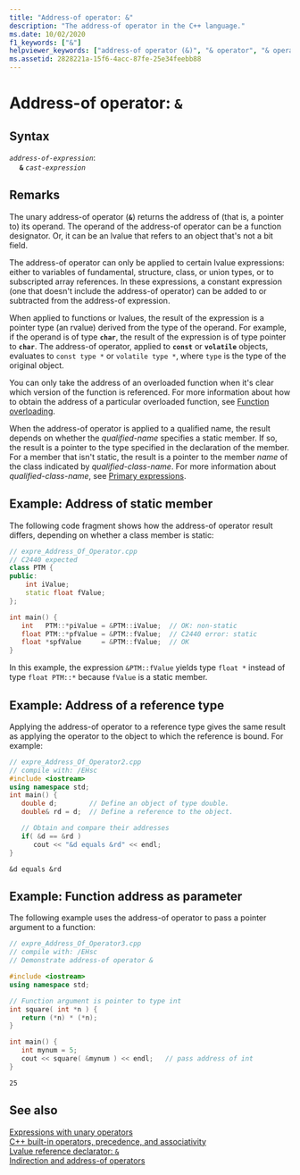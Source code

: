 ```yaml
---
title: "Address-of operator: &"
description: "The address-of operator in the C++ language."
ms.date: 10/02/2020
f1_keywords: ["&"]
helpviewer_keywords: ["address-of operator (&)", "& operator", "& operator [C++], address-of operator"]
ms.assetid: 2828221a-15f6-4acc-87fe-25e34feebb88
---
```

# Address-of operator: `&`

## Syntax

*`address-of-expression`*:\
&emsp; **`&`** *`cast-expression`*

## Remarks

The unary address-of operator (**`&`**) returns the address of (that is, a pointer to) its operand. The operand of the address-of operator can be a function designator. Or, it can be an lvalue that refers to an object that's not a bit field.

The address-of operator can only be applied to certain lvalue expressions: either to variables of fundamental, structure, class, or union types, or to subscripted array references. In these expressions, a constant expression (one that doesn't include the address-of operator) can be added to or subtracted from the address-of expression.

When applied to functions or lvalues, the result of the expression is a pointer type (an rvalue) derived from the type of the operand. For example, if the operand is of type **`char`**, the result of the expression is of type pointer to **`char`**. The address-of operator, applied to **`const`** or **`volatile`** objects, evaluates to `const type *` or `volatile type *`, where `type` is the type of the original object.

You can only take the address of an overloaded function when it's clear which version of the function is referenced. For more information about how to obtain the address of a particular overloaded function, see [Function overloading](function-overloading.md).

When the address-of operator is applied to a qualified name, the result depends on whether the *qualified-name* specifies a static member. If so, the result is a pointer to the type specified in the declaration of the member. For a member that isn't static, the result is a pointer to the member *name* of the class indicated by *qualified-class-name*. For more information about *qualified-class-name*, see [Primary expressions](../cpp/primary-expressions.md).

## Example: Address of static member

The following code fragment shows how the address-of operator result differs, depending on whether a class member is static:

```cpp
// expre_Address_Of_Operator.cpp
// C2440 expected
class PTM {
public:
    int iValue;
    static float fValue;
};

int main() {
   int   PTM::*piValue = &PTM::iValue;  // OK: non-static
   float PTM::*pfValue = &PTM::fValue;  // C2440 error: static
   float *spfValue     = &PTM::fValue;  // OK
}
```

In this example, the expression `&PTM::fValue` yields type `float *` instead of type `float PTM::*` because `fValue` is a static member.

## Example: Address of a reference type

Applying the address-of operator to a reference type gives the same result as applying the operator to the object to which the reference is bound. For example:

```cpp
// expre_Address_Of_Operator2.cpp
// compile with: /EHsc
#include <iostream>
using namespace std;
int main() {
   double d;        // Define an object of type double.
   double& rd = d;  // Define a reference to the object.

   // Obtain and compare their addresses
   if( &d == &rd )
      cout << "&d equals &rd" << endl;
}
```

```Output
&d equals &rd
```

## Example: Function address as parameter

The following example uses the address-of operator to pass a pointer argument to a function:

```cpp
// expre_Address_Of_Operator3.cpp
// compile with: /EHsc
// Demonstrate address-of operator &

#include <iostream>
using namespace std;

// Function argument is pointer to type int
int square( int *n ) {
   return (*n) * (*n);
}

int main() {
   int mynum = 5;
   cout << square( &mynum ) << endl;   // pass address of int
}
```

```Output
25
```

## See also

[Expressions with unary operators](../cpp/expressions-with-unary-operators.md)\
[C++ built-in operators, precedence, and associativity](../cpp/cpp-built-in-operators-precedence-and-associativity.md)\
[Lvalue reference declarator: `&`](../cpp/lvalue-reference-declarator-amp.md)\
[Indirection and address-of operators](../c-language/indirection-and-address-of-operators.md)
